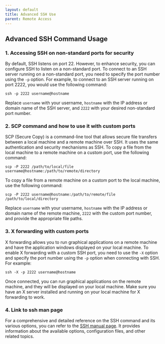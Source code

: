 ```yaml
---
layout: default
title: Advanced SSH Use
parent: Remote Access
---
```

## Advanced SSH Command Usage

### 1. Accessing SSH on non-standard ports for security

By default, SSH listens on port 22. However, to enhance security, you can configure SSH to listen on a non-standard port. To connect to an SSH server running on a non-standard port, you need to specify the port number using the `-p` option. For example, to connect to an SSH server running on port 2222, you would use the following command:

```shell
ssh -p 2222 username@hostname
```

Replace `username` with your username, `hostname` with the IP address or domain name of the SSH server, and `2222` with your desired non-standard port number.

### 2. SCP command and how to use it with custom ports

SCP (Secure Copy) is a command-line tool that allows secure file transfers between a local machine and a remote machine over SSH. It uses the same authentication and security mechanisms as SSH. To copy a file from the local machine to a remote machine on a custom port, use the following command:

```shell
scp -P 2222 /path/to/local/file username@hostname:/path/to/remote/directory
```

To copy a file from a remote machine on a custom port to the local machine, use the following command:

```shell
scp -P 2222 username@hostname:/path/to/remote/file /path/to/local/directory
```

Replace `username` with your username, `hostname` with the IP address or domain name of the remote machine, `2222` with the custom port number, and provide the appropriate file paths.

### 3. X forwarding with custom ports

X forwarding allows you to run graphical applications on a remote machine and have the application windows displayed on your local machine. To enable X forwarding with a custom SSH port, you need to use the `-X` option and specify the port number using the `-p` option when connecting with SSH. For example:

```shell
ssh -X -p 2222 username@hostname
```

Once connected, you can run graphical applications on the remote machine, and they will be displayed on your local machine. Make sure you have an X server installed and running on your local machine for X forwarding to work.

### 4. Link to ssh man page

For a comprehensive and detailed reference on the SSH command and its various options, you can refer to the [SSH manual page](https://man.openbsd.org/ssh). It provides information about the available options, configuration files, and other related topics.
